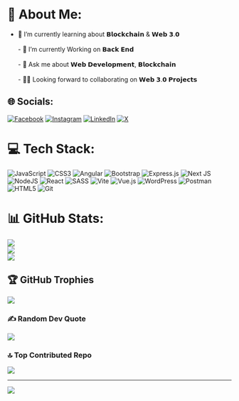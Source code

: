 # 💫 About Me:
- 🌱 I’m currently learning about 𝗕𝗹𝗼𝗰𝗸𝗰𝗵𝗮𝗶𝗻 & 𝗪𝗲𝗯 𝟯.𝟬<br><br>- 🔭  I’m currently Working on 𝗕𝗮𝗰𝗸 𝗘𝗻𝗱<br><br>- 💬 Ask me about 𝗪𝗲𝗯 𝗗𝗲𝘃𝗲𝗹𝗼𝗽𝗺𝗲𝗻𝘁, 𝗕𝗹𝗼𝗰𝗸𝗰𝗵𝗮𝗶𝗻<br><br>- 👨‍💻 Looking forward to collaborating on 𝗪𝗲𝗯 𝟯.𝟬 𝗣𝗿𝗼𝗷𝗲𝗰𝘁𝘀


## 🌐 Socials:
[![Facebook](https://img.shields.io/badge/Facebook-%231877F2.svg?logo=Facebook&logoColor=white)](https://facebook.com/syed.husnain.1297943) [![Instagram](https://img.shields.io/badge/Instagram-%23E4405F.svg?logo=Instagram&logoColor=white)](https://instagram.com/muhammad_hasnain43/) [![LinkedIn](https://img.shields.io/badge/LinkedIn-%230077B5.svg?logo=linkedin&logoColor=white)](https://linkedin.com/in/muhammad-hasnain-914a8b29b/) [![X](https://img.shields.io/badge/X-black.svg?logo=X&logoColor=white)](https://x.com/SMhasnain43) 

# 💻 Tech Stack:
![JavaScript](https://img.shields.io/badge/javascript-%23323330.svg?style=for-the-badge&logo=javascript&logoColor=%23F7DF1E) ![CSS3](https://img.shields.io/badge/css3-%231572B6.svg?style=for-the-badge&logo=css3&logoColor=white) ![Angular](https://img.shields.io/badge/angular-%23DD0031.svg?style=for-the-badge&logo=angular&logoColor=white) ![Bootstrap](https://img.shields.io/badge/bootstrap-%238511FA.svg?style=for-the-badge&logo=bootstrap&logoColor=white) ![Express.js](https://img.shields.io/badge/express.js-%23404d59.svg?style=for-the-badge&logo=express&logoColor=%2361DAFB) ![Next JS](https://img.shields.io/badge/Next-black?style=for-the-badge&logo=next.js&logoColor=white) ![NodeJS](https://img.shields.io/badge/node.js-6DA55F?style=for-the-badge&logo=node.js&logoColor=white) ![React](https://img.shields.io/badge/react-%2320232a.svg?style=for-the-badge&logo=react&logoColor=%2361DAFB) ![SASS](https://img.shields.io/badge/SASS-hotpink.svg?style=for-the-badge&logo=SASS&logoColor=white) ![Vite](https://img.shields.io/badge/vite-%23646CFF.svg?style=for-the-badge&logo=vite&logoColor=white) ![Vue.js](https://img.shields.io/badge/vue.js-%2335495e.svg?style=for-the-badge&logo=vuedotjs&logoColor=%234FC08D) ![WordPress](https://img.shields.io/badge/WordPress-%23117AC9.svg?style=for-the-badge&logo=WordPress&logoColor=white) ![Postman](https://img.shields.io/badge/Postman-FF6C37?style=for-the-badge&logo=postman&logoColor=white) ![HTML5](https://img.shields.io/badge/html5-%23E34F26.svg?style=for-the-badge&logo=html5&logoColor=white) ![Git](https://img.shields.io/badge/git-%23F05033.svg?style=for-the-badge&logo=git&logoColor=white)
# 📊 GitHub Stats:
![](https://github-readme-stats.vercel.app/api?username=smhasnain678&theme=default_repocard&hide_border=false&include_all_commits=false&count_private=false)<br/>
![](https://github-readme-streak-stats.herokuapp.com/?user=smhasnain678&theme=default_repocard&hide_border=false)<br/>
![](https://github-readme-stats.vercel.app/api/top-langs/?username=smhasnain678&theme=default_repocard&hide_border=false&include_all_commits=false&count_private=false&layout=compact)

## 🏆 GitHub Trophies
![](https://github-profile-trophy.vercel.app/?username=smhasnain678&theme=default_repocard&no-frame=false&no-bg=false&margin-w=4)

### ✍️ Random Dev Quote
![](https://quotes-github-readme.vercel.app/api?type=horizontal&theme=radical)

### 🔝 Top Contributed Repo
![](https://github-contributor-stats.vercel.app/api?username=smhasnain678&limit=5&theme=dark&combine_all_yearly_contributions=true)

---
[![](https://visitcount.itsvg.in/api?id=smhasnain678&icon=0&color=0)](https://visitcount.itsvg.in)

<!-- Proudly created with GPRM ( https://gprm.itsvg.in ) -->
